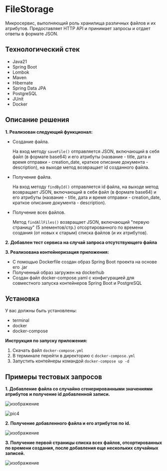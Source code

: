 # FileStorage
Микросервис, выполняющий роль хранилища различных файлов и их атрибутов. <!--Описание репозитория-->
Предоставляет HTTP API и принимает запросы и отдает ответы в формате JSON.

<!--Технологический стек-->
## Технологический стек
- Java21
- Spring Boot
- Lombok
- Maven
- Hibernate
- Spring Data JPA
- PostgreSQL
- JUnit
- Docker

<!--Описание решения-->
## Описание решения
**1. Реализован следующий функционал:**

- Создание файла.

  На вход методу `saveFile()` отправляется JSON, включающий в себя файл (в формате base64) и его атрибуты (название - title, дата и время отправки - creation_date, краткое описание документа - description), на выходе метод возвращает id созданного файла.

- Получение файла.

  На вход методу `findById()` отправляется id файла, на выходе метод возвращает JSON, включающий в себя файл (в формате base64) и его атрибуты (название - title, дата и время отправки - creation_date, краткое описание документа - description).

- Получение всех файлов.

  Метод `findAllFiles()` возвращает JSON, включающий "первую страницу" (5 элементов/стр.) отсортированного по времени создания (от новых к старым) списка файлов (и их атрибутов).

**2. Добавлен тест сервиса на случай запроса отсутствующего файла**

**3. Реализована контейнеризация приложения:**
- С помощью Dockerfile создан образ Spring Boot проекта на основе его .jar
- Полученный образ загружен на dockerhub
- Создан файл docker-compose.yaml с конфигурацией для совместного запуска контейнеров Spring Boot и PostgreSQL

<!--Установка-->
## Установка
У вас должны быть установлены:
- terminal
- docker
- docker-compose

**Инструкция по запуску приложения:**
1. Скачать файл `docker-compose.yml`
2. В терминале перейти в директорию с `docker-compose.yml`
3. Запустить контейнеры командой `docker-compose up -d`

## Примеры тестовых запросов
**1. Добавление файла со случайно сгенерированными значениями атрибутов и получение id добавленной записи.**

![изображение](https://github.com/user-attachments/assets/68f024a0-4821-417d-983a-109b1bfd0a78)
   
![pic4](https://github.com/user-attachments/assets/a16bfa9f-f7c9-4881-b9ec-e91281f1d124)

**2. Получение добавленного файла и его атрибутов по id.**

![изображение](https://github.com/user-attachments/assets/6d7ce58b-f982-4ece-8c8a-f3769728e347)

**3. Получение первой страницы списка всех файлов, отсортированных по времени создания, после добавления еще нескольких случайных записей.**

![изображение](https://github.com/user-attachments/assets/9da3bcc3-b785-4dd4-ade2-ebda7c0168c0)

